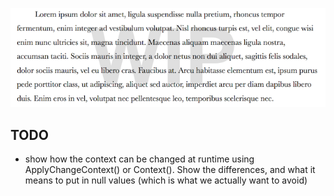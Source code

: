 ![under construction](https://raw.githubusercontent.com/Byron/bcore/master/src/images/wip.png)

## TODO

* show how the context can be changed at runtime using ApplyChangeContext() or Context(). Show the differences, and what it means to put in null values (which is what we actually want to avoid)